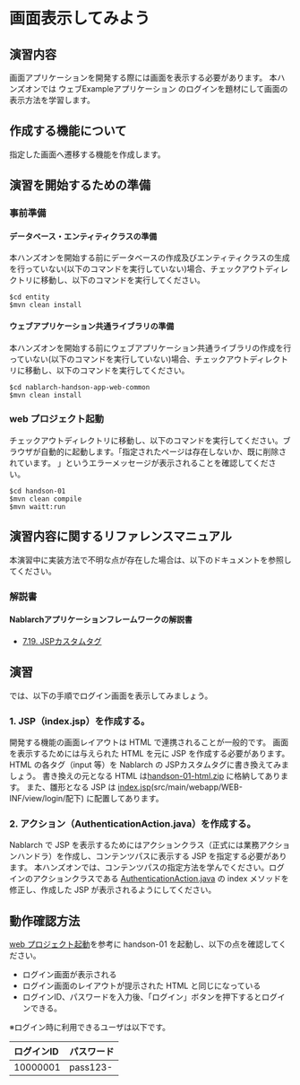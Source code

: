 画面表示してみよう
===========================

## 演習内容
画面アプリケーションを開発する際には画面を表示する必要があります。
  本ハンズオンでは ウェブExampleアプリケーション のログインを題材にして画面の表示方法を学習します。

## 作成する機能について

指定した画面へ遷移する機能を作成します。

## 演習を開始するための準備

### 事前準備

#### データベース・エンティティクラスの準備
本ハンズオンを開始する前にデータベースの作成及びエンティティクラスの生成を行っていない(以下のコマンドを実行していない)場合、チェックアウトディレクトリに移動し、以下のコマンドを実行してください。

    $cd entity
    $mvn clean install

#### ウェブアプリケーション共通ライブラリの準備
本ハンズオンを開始する前にウェブアプリケーション共通ライブラリの作成を行っていない(以下のコマンドを実行していない)場合、チェックアウトディレクトリに移動し、以下のコマンドを実行してください。

    $cd nablarch-handson-app-web-common
    $mvn clean install

### web プロジェクト起動
チェックアウトディレクトリに移動し、以下のコマンドを実行してください。ブラウザが自動的に起動します。「指定されたページは存在しないか、既に削除されています。 」というエラーメッセージが表示されることを確認してください。

    $cd handson-01
    $mvn clean compile
    $mvn waitt:run

## 演習内容に関するリファレンスマニュアル
本演習中に実装方法で不明な点が存在した場合は、以下のドキュメントを参照してください。

### 解説書

#### Nablarchアプリケーションフレームワークの解説書
- [7.19. JSPカスタムタグ](https://nablarch.github.io/docs/5u19/doc/application_framework/application_framework/libraries/tag.html#jsp)

## 演習
では、以下の手順でログイン画面を表示してみましょう。

### 1. JSP（index.jsp）を作成する。
開発する機能の画面レイアウトは HTML で連携されることが一般的です。
  画面を表示するためには与えられた HTML を元に JSP を作成する必要があります。
  HTML の各タグ（input 等）を Nablarch の JSPカスタムタグに書き換えてみましょう。
  書き換えの元となる HTML は[handson-01-html.zip](./handson-01-html.zip) に格納してあります。
  また、雛形となる JSP は [index.jsp](./src/main/webapp/WEB-INF/view/login/index.jsp)(src/main/webapp/WEB-INF/view/login/配下) に配置してあります。

### 2. アクション（AuthenticationAction.java）を作成する。
Nablarch で JSP を表示するためにはアクションクラス（正式には業務アクションハンドラ）を作成し、コンテンツパスに表示する JSP を指定する必要があります。
  本ハンズオンでは、コンテンツパスの指定方法を学んでください。ログインのアクションクラスである [AuthenticationAction.java](./src/main/java/com/nablarch/example/app/web/action/AuthenticationAction.java) の index メソッドを修正し、作成した JSP が表示されるようにしてください。

## 動作確認方法
[web プロジェクト起動](#web-プロジェクト起動)を参考に handson-01 を起動し、以下の点を確認してください。

- ログイン画面が表示される
- ログイン画面のレイアウトが提示された HTML と同じになっている
- ログインID、パスワードを入力後、「ログイン」ボタンを押下するとログインできる。

※ログイン時に利用できるユーザは以下です。

| ログインID | パスワード |
|:-------- |:---------|
| 10000001 | pass123- |
